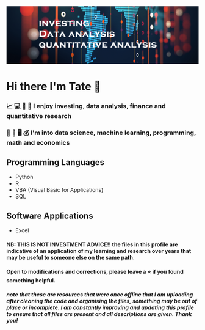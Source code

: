 <img src = "profile.png">

# Hi there I'm Tate 👋

### 📈 💻 🔣 💸 I enjoy investing, data analysis, finance and quantitative research
### 🤖 💱 🖥️ 💰 I'm into data science, machine learning, programming, math and economics

## Programming Languages
- Python
- R
- VBA (Visual Basic for Applications)
- SQL

## Software Applications
- Excel

#### NB: THIS IS NOT INVESTMENT ADVICE!! the files in this profile are indicative of an application of my learning and research over years that may be useful to someone else on the same path.
#### Open to modifications and corrections, please leave a ⭐ if you found something helpful. 
#### _note that these are resources that were once offline that I am uploading after cleaning the code and organising the files, something may be out of place or incomplete. I am constantly improving and updating this profile to ensure that all files are present and all descriptions are given. Thank you!_
